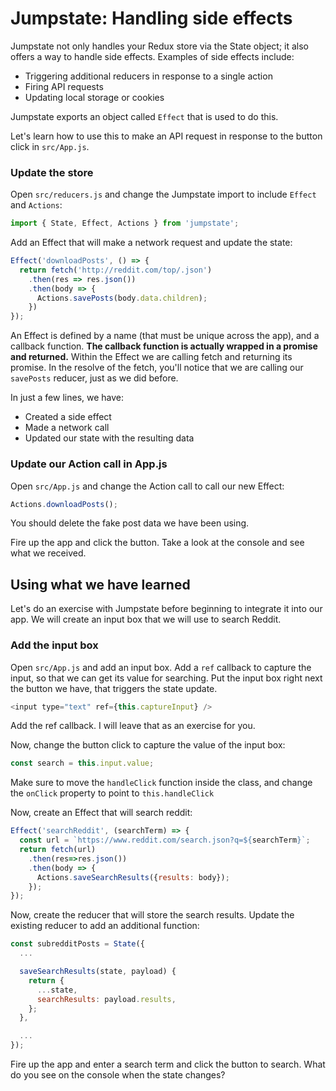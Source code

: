 # Jumpstate: Handling side effects
Jumpstate not only handles your Redux store via the State object; it also offers a way to handle side effects. Examples of side effects include:

* Triggering additional reducers in response to a single action
* Firing API requests
* Updating local storage or cookies

Jumpstate exports an object called `Effect` that is used to do this.

Let's learn how to use this to make an API request in response to the button click in `src/App.js`.

### Update the store
Open `src/reducers.js` and change the Jumpstate import to include `Effect` and `Actions`:
```js
import { State, Effect, Actions } from 'jumpstate';
```

Add an Effect that will make a network request and update the state:
```js
Effect('downloadPosts', () => {
  return fetch('http://reddit.com/top/.json')
    .then(res => res.json())
    .then(body => {
      Actions.savePosts(body.data.children);
    })
});
```

An Effect is defined by a name (that must be unique across the app), and a callback function. **The callback function is actually wrapped in a promise and returned.** Within the Effect we are calling fetch and returning its promise. In the resolve of the fetch, you'll notice that we are calling our `savePosts` reducer, just as we did before.

In just a few lines, we have:
* Created a side effect
* Made a network call
* Updated our state with the resulting data

### Update our Action call in App.js
Open `src/App.js` and change the Action call to call our new Effect:
```js
Actions.downloadPosts();
```

You should delete the fake post data we have been using.

Fire up the app and click the button. Take a look at the console and see what we received.

## Using what we have learned
Let's do an exercise with Jumpstate before beginning to integrate it into our app. We will create an input box that we will use to search Reddit.

### Add the input box
Open `src/App.js` and add an input box. Add a `ref` callback to capture the input, so that we can get its value for searching. Put the input box right next the button we have, that triggers the state update.

```js
<input type="text" ref={this.captureInput} />
```

Add the ref callback. I will leave that as an exercise for you.

Now, change the button click to capture the value of the input box:
```js
const search = this.input.value;
```

Make sure to move the `handleClick` function inside the class, and change the `onClick` property to point to `this.handleClick`

Now, create an Effect that will search reddit:
```js
Effect('searchReddit', (searchTerm) => {
  const url = `https://www.reddit.com/search.json?q=${searchTerm}`;
  return fetch(url)
    .then(res=>res.json())
    .then(body => {
      Actions.saveSearchResults({results: body});
    });
});
```

Now, create the reducer that will store the search results. Update the existing reducer to add an additional function:
```js
const subredditPosts = State({
  ...

  saveSearchResults(state, payload) {
    return {
      ...state,
      searchResults: payload.results,
    };
  },

  ...
});
```

Fire up the app and enter a search term and click the button to search. What do you see on the console when the state changes?
